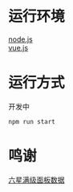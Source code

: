 # 运行环境

[node.js](https://nodejs.org)  
[vue.js](https://vuejs.org)  

# 运行方式

开发中
```shell
npm run start
```
# 鸣谢

[六星满级面板数据](https://nga.178.com/read.php?tid=14788831)
